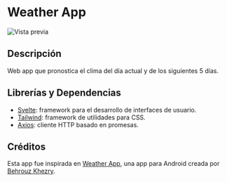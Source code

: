 # Weather App

![Vista previa](https://erianvc.github.io/API/weather-app/preview.png)

## Descripción

Web app que pronostica el clima del día actual y de los siguientes 5 días.

## Librerías y Dependencias

- [Svelte](https://svelte.dev/): framework para el desarrollo de interfaces de usuario.
- [Tailwind](https://tailwindcss.com/): framework de utilidades para CSS.
- [Axios](https://github.com/axios/axios): cliente HTTP basado en promesas.

## Créditos

Esta app fue inspirada en [Weather App](https://www.uplabs.com/posts/weather-app-7e99c840-f784-42ca-ad24-56192fc04fa7), una app para Android creada por [Behrouz Khezry](https://www.uplabs.com/bkhezry).